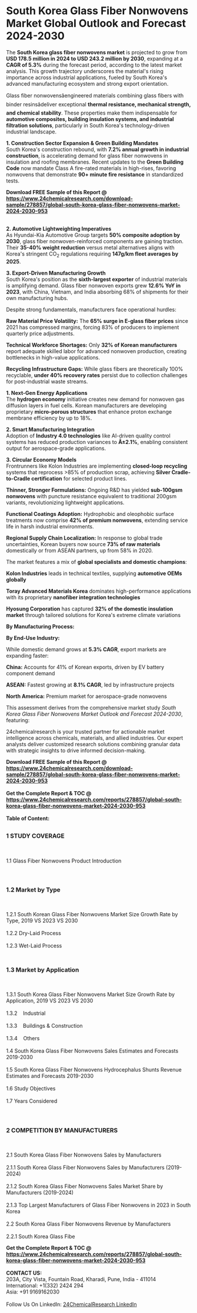 <h1>South Korea Glass Fiber Nonwovens  Market Global Outlook and Forecast 2024-2030</h1><p>The <strong>South Korea glass fiber nonwovens market</strong> is projected to grow from <strong>USD 178.5 million in 2024 to USD 243.2 million by 2030</strong>, expanding at a <strong>CAGR of 5.3%</strong> during the forecast period, according to the latest market analysis. This growth trajectory underscores the material's rising importance across industrial applications, fueled by South Korea's advanced manufacturing ecosystem and strong export orientation.</p><p>Glass fiber nonwovensâengineered materials combining glass fibers with binder resinsâdeliver exceptional <strong>thermal resistance, mechanical strength, and chemical stability</strong>. These properties make them indispensable for <strong>automotive composites, building insulation systems, and industrial filtration solutions</strong>, particularly in South Korea's technology-driven industrial landscape.</p><p><strong>1. Construction Sector Expansion &amp; Green Building Mandates</strong><br>
South Korea's construction rebound, with <strong>7.2% annual growth in industrial construction</strong>, is accelerating demand for glass fiber nonwovens in insulation and roofing membranes. Recent updates to the <strong>Green Building Code</strong> now mandate Class A fire-rated materials in high-rises, favoring nonwovens that demonstrate <strong>90+ minute fire resistance</strong> in standardized tests.</p><div><b>Download FREE Sample of this Report @ 
            <a href="https://www.24chemicalresearch.com/download-sample/278857/global-south-korea-glass-fiber-nonwovens-market-2024-2030-953">
            https://www.24chemicalresearch.com/download-sample/278857/global-south-korea-glass-fiber-nonwovens-market-2024-2030-953</a></b></div><br><p><strong>2. Automotive Lightweighting Imperatives</strong><br>
As Hyundai-Kia Automotive Group targets <strong>50% composite adoption by 2030</strong>, glass fiber nonwoven-reinforced components are gaining traction. Their <strong>35-40% weight reduction</strong> versus metal alternatives aligns with Korea's stringent CO<sub>2</sub> regulations requiring <strong>147g/km fleet averages by 2025</strong>.</p><p><strong>3. Export-Driven Manufacturing Growth</strong><br>
South Korea's position as the <strong>sixth-largest exporter</strong> of industrial materials is amplifying demand. Glass fiber nonwoven exports grew <strong>12.6% YoY in 2023</strong>, with China, Vietnam, and India absorbing 68% of shipments for their own manufacturing hubs.</p><p>Despite strong fundamentals, manufacturers face operational hurdles:</p><p><strong>Raw Material Price Volatility:</strong> The <strong>65% surge in E-glass fiber prices</strong> since 2021 has compressed margins, forcing 83% of producers to implement quarterly price adjustments.</p><p><strong>Technical Workforce Shortages:</strong> Only <strong>32% of Korean manufacturers</strong> report adequate skilled labor for advanced nonwoven production, creating bottlenecks in high-value applications.</p><p><strong>Recycling Infrastructure Gaps:</strong> While glass fibers are theoretically 100% recyclable, <strong>under 40% recovery rates</strong> persist due to collection challenges for post-industrial waste streams.</p><p><strong>1. Next-Gen Energy Applications</strong><br>
The <strong>hydrogen economy</strong> initiative creates new demand for nonwoven gas diffusion layers in fuel cells. Korean manufacturers are developing proprietary <strong>micro-porous structures</strong> that enhance proton exchange membrane efficiency by up to 18%.</p><p><strong>2. Smart Manufacturing Integration</strong><br>
Adoption of <strong>Industry 4.0 technologies</strong> like AI-driven quality control systems has reduced production variances to <strong>Â±2.1%</strong>, enabling consistent output for aerospace-grade applications.</p><p><strong>3. Circular Economy Models</strong><br>
Frontrunners like Kolon Industries are implementing <strong>closed-loop recycling</strong> systems that reprocess &gt;85% of production scrap, achieving <strong>Silver Cradle-to-Cradle certification</strong> for selected product lines.</p><p><strong>Thinner, Stronger Formulations:</strong> Ongoing R&amp;D has yielded <strong>sub-100gsm nonwovens</strong> with puncture resistance equivalent to traditional 200gsm variants, revolutionizing lightweight applications.</p><p><strong>Functional Coatings Adoption:</strong> Hydrophobic and oleophobic surface treatments now comprise <strong>42% of premium nonwovens</strong>, extending service life in harsh industrial environments.</p><p><strong>Regional Supply Chain Localization:</strong> In response to global trade uncertainties, Korean buyers now source <strong>73% of raw materials</strong> domestically or from ASEAN partners, up from 58% in 2020.</p><p>The market features a mix of <strong>global specialists and domestic champions</strong>:</p><p><strong>Kolon Industries</strong> leads in technical textiles, supplying <strong>automotive OEMs globally</strong></p><p><strong>Toray Advanced Materials Korea</strong> dominates high-performance applications with its proprietary <strong>nanofiber integration technologies</strong></p><p><strong>Hyosung Corporation</strong> has captured <strong>32% of the domestic insulation market</strong> through tailored solutions for Korea's extreme climate variations</p><p><strong>By Manufacturing Process:</strong></p><p><strong>By End-Use Industry:</strong></p><p>While domestic demand grows at <strong>5.3% CAGR</strong>, export markets are expanding faster:</p><p><strong>China:</strong> Accounts for 41% of Korean exports, driven by EV battery component demand</p><p><strong>ASEAN:</strong> Fastest growing at <strong>8.1% CAGR</strong>, led by infrastructure projects</p><p><strong>North America:</strong> Premium market for aerospace-grade nonwovens</p><p>This assessment derives from the comprehensive market study <em>South Korea Glass Fiber Nonwovens Market Outlook and Forecast 2024-2030</em>, featuring:</p><p>24chemicalresearch is your trusted partner for actionable market intelligence across chemicals, materials, and allied industries. Our expert analysts deliver customized research solutions combining granular data with strategic insights to drive informed decision-making.</p><div><b>Download FREE Sample of this Report @ 
            <a href="https://www.24chemicalresearch.com/download-sample/278857/global-south-korea-glass-fiber-nonwovens-market-2024-2030-953">
            https://www.24chemicalresearch.com/download-sample/278857/global-south-korea-glass-fiber-nonwovens-market-2024-2030-953</a></b></div><br><div><b>Get the Complete Report & TOC @ 
            <a href="https://www.24chemicalresearch.com/reports/278857/global-south-korea-glass-fiber-nonwovens-market-2024-2030-953">
            https://www.24chemicalresearch.com/reports/278857/global-south-korea-glass-fiber-nonwovens-market-2024-2030-953</a></b></div><br>
            <b>Table of Content:</b><p><h2><span style="font-size:16px"><strong>1 STUDY COVERAGE</strong></span></h2><br />
<p>1.1 Glass Fiber Nonwovens  Product Introduction</p><br />
<h2><span style="font-size:16px"><strong>1.2 Market by Type</strong></span></h2><br />
<p>1.2.1 South Korean Glass Fiber Nonwovens  Market Size Growth Rate by Type, 2019 VS 2023 VS 2030<br /><br />
1.2.2 Dry-Laid Process&nbsp;&nbsp; &nbsp;<br /><br />
1.2.3 Wet-Laid Process<br /><br />
<h2><span style="font-size:16px"><strong>1.3 Market by Application</strong></span></h2><br />
<p>1.3.1 South Korea Glass Fiber Nonwovens  Market Size Growth Rate by Application, 2019 VS 2023 VS 2030<br /><br />
1.3.2&nbsp;&nbsp; &nbsp;Industrial<br /><br />
1.3.3&nbsp;&nbsp; &nbsp;Buildings & Construction<br /><br />
1.3.4&nbsp;&nbsp; &nbsp;Others<br /><br />
1.4 South Korea Glass Fiber Nonwovens  Sales Estimates and Forecasts 2019-2030<br /><br />
1.5 South Korea Glass Fiber Nonwovens  Hydrocephalus Shunts Revenue Estimates and Forecasts 2019-2030<br /><br />
1.6 Study Objectives<br /><br />
1.7 Years Considered</p><br />
<h2><span style="font-size:16px"><strong>2 COMPETITION BY MANUFACTURERS</strong></span></h2><br />
<p>2.1 South Korea Glass Fiber Nonwovens  Sales by Manufacturers<br /><br />
2.1.1 South Korea Glass Fiber Nonwovens  Sales by Manufacturers (2019-2024)<br /><br />
2.1.2 South Korea Glass Fiber Nonwovens  Sales Market Share by Manufacturers (2019-2024)<br /><br />
2.1.3 Top Largest Manufacturers of Glass Fiber Nonwovens  in 2023 in South Korea<br /><br />
2.2 South Korea Glass Fiber Nonwovens  Revenue by Manufacturers<br /><br />
2.2.1 South Korea Glass Fibe</p><div><b>Get the Complete Report & TOC @ 
            <a href="https://www.24chemicalresearch.com/reports/278857/global-south-korea-glass-fiber-nonwovens-market-2024-2030-953">
            https://www.24chemicalresearch.com/reports/278857/global-south-korea-glass-fiber-nonwovens-market-2024-2030-953</a></b></div><br><b>CONTACT US:</b><br>
            203A, City Vista, Fountain Road, Kharadi, Pune, India - 411014<br>
            International: +1(332) 2424 294<br>
            Asia: +91 9169162030 <br><br>
            Follow Us On LinkedIn: <a href="https://www.linkedin.com/company/24chemicalresearch/">24ChemicalResearch LinkedIn</a>